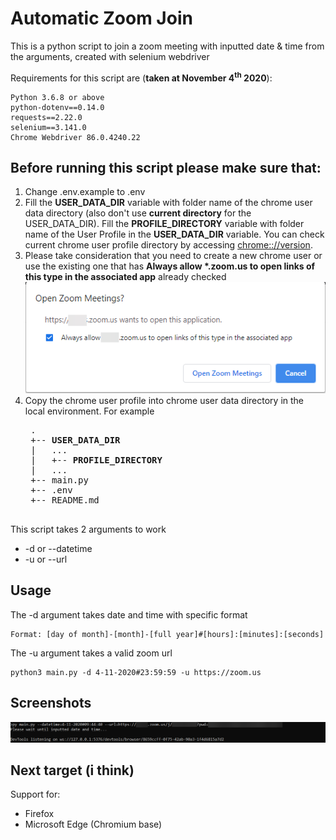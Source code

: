 # Automatic Zoom Join
This is a python script to join a zoom meeting with inputted date & time from the arguments, created with selenium webdriver

Requirements for this script are (**taken at November 4<sup>th</sup> 2020**):
```
Python 3.6.8 or above
python-dotenv==0.14.0
requests==2.22.0
selenium==3.141.0
Chrome Webdriver 86.0.4240.22
```
Before running this script please make sure that:
---
1. Change .env.example to .env
2. Fill the **USER_DATA_DIR** variable with folder name of the chrome user data directory (also don't use **current directory** for the USER_DATA_DIR). Fill the **PROFILE_DIRECTORY** variable with folder name of the User Profile in the **USER_DATA_DIR** variable. You can check current chrome user profile directory by accessing [chrome:://version](chrome:://version).
3. Please take consideration that you need to create a new chrome user or use the existing one that has **Always allow \*.zoom.us to open links of this type in the associated app** already checked
![Always Allow](screenshots/always_allow_zoom.png)
4. Copy the chrome user profile into chrome user data directory in the local environment. For example
    <pre>
    .
    +-- <b>USER_DATA_DIR</b>
    |   ...
    |   +-- <b>PROFILE_DIRECTORY</b>
    |   ...
    +-- main.py
    +-- .env
    +-- README.md
    </pre>


This script takes 2 arguments to work
* -d or --datetime
* -u or --url

Usage
---
The -d argument takes date and time with specific format
```
Format: [day of month]-[month]-[full year]#[hours]:[minutes]:[seconds]
```
The -u argument takes a valid zoom url

```
python3 main.py -d 4-11-2020#23:59:59 -u https://zoom.us
```
Screenshots
---
![Screenshot](screenshots/command_screenshots.png)

Next target (i think)
---
Support for:

* Firefox
* Microsoft Edge (Chromium base)